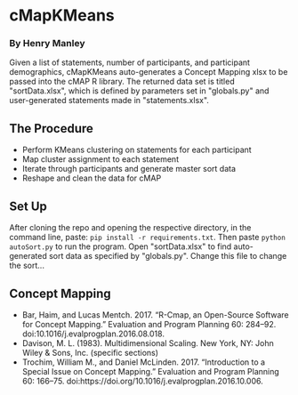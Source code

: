 # cMapKMeans
### By Henry Manley
Given a list of statements, number of participants, and participant demographics, cMapKMeans auto-generates a Concept Mapping xlsx to be passed into the cMAP R
library. The returned data set is titled "sortData.xlsx", which is defined by parameters set in "globals.py" and user-generated statements made in "statements.xlsx".


## The Procedure
<ul>
<li> Perform KMeans clustering on statements for each participant
<li> Map cluster assignment to each statement
<li> Iterate through participants and generate master sort data
<li> Reshape and clean the data for cMAP
</ul>

## Set Up
After cloning the repo and opening the respective directory, in the command line, paste: `pip install -r requirements.txt`. Then paste `python autoSort.py` to run the program. Open "sortData.xlsx" to find auto-generated sort data as specified by "globals.py". Change this file to change the sort...

## Concept Mapping
<ul>
<li> Bar, Haim, and Lucas Mentch. 2017. “R-Cmap‚ an Open-Source Software for Concept Mapping.” Evaluation and Program Planning 60: 284–92. doi:10.1016/j.evalprogplan.2016.08.018.
<li> Davison, M. L. (1983). Multidimensional Scaling. New York, NY: John Wiley & Sons, Inc. (specific sections)
<li> Trochim, William M., and Daniel McLinden. 2017. “Introduction to a Special Issue on Concept Mapping.” Evaluation and Program Planning 60: 166–75. doi:https://doi.org/10.1016/j.evalprogplan.2016.10.006.
</ul>
